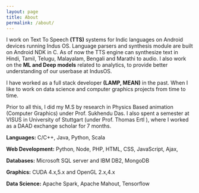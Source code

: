 ```yaml
---
layout: page
title: About
permalink: /about/
---
```


I work on Text To Speech **(TTS)** systems for Indic languages on Android devices running Indus OS. Language parsers and synthesis module are built on Android NDK in C. As of now the TTS engine can synthesize text in Hindi, Tamil, Telugu, Malayalam, Bengali and Marathi to audio. I also work on the **ML and Deep models** related to analytics, to provide better understanding of our userbase at IndusOS. 

I have worked as a full stack developer **(LAMP, MEAN)** in the past. When I like to work on data science and computer graphics projects from time to time.

Prior to all this, I did my M.S by research  in Physics Based  animation (Computer Graphics) under Prof. Sukhendu Das. I also spent a semester at VISUS in University of Stuttgart (under Prof. Thomas Ertl ), where I worked as a DAAD exchange scholar for 7 months. 


**Languages:** C/C++, Java, Python, Scala

**Web Development:** Python, Node, PHP, HTML, CSS, JavaScript, Ajax, 

**Databases:** Microsoft SQL server and IBM DB2, MongoDB

**Graphics:**  CUDA 4.x,5.x and OpenGL 2.x,4.x

**Data Science:** Apache Spark, Apache Mahout, Tensorflow

